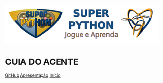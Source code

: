 [![logo](../../_media/superpython_jogos.svg)](http://superpython_jogos.activufrj.nce.ufrj.br/)

# GUIA DO AGENTE <small><span class="curversion"></span></small>

[GitHub](https://github.com/SuPyPerson/SuPyPerson.github.io)
[Apresentação](../README)
[Início](agente.md)




